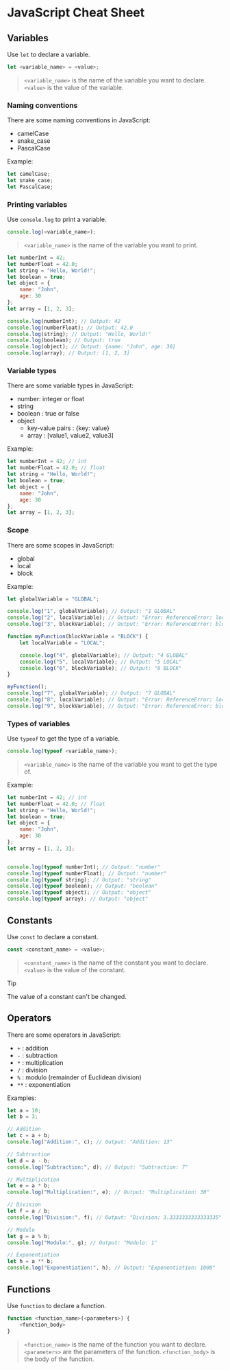 # JavaScript Cheat Sheet

## Variables

Use `let` to declare a variable.

```js
let <variable_name> = <value>;
```

> `<variable_name>` is the name of the variable you want to declare.
> `<value>` is the value of the variable.

### Naming conventions

There are some naming conventions in JavaScript:

- camelCase
- snake_case
- PascalCase

Example:

```js
let camelCase;
let snake_case;
let PascalCase;
```

### Printing variables

Use `console.log` to print a variable.

```js
console.log(<variable_name>);
```

> `<variable_name>` is the name of the variable you want to print.

```js
let numberInt = 42;
let numberFloat = 42.0;
let string = "Hello, World!";
let boolean = true;
let object = {
    name: "John",
    age: 30
};
let array = [1, 2, 3];

console.log(numberInt); // Output: 42
console.log(numberFloat); // Output: 42.0
console.log(string); // Output: "Hello, World!"
console.log(boolean); // Output: true
console.log(object); // Output: {name: "John", age: 30}
console.log(array); // Output: [1, 2, 3]
```

### Variable types

There are some variable types in JavaScript:

- number: integer or float
- string
- boolean : true or false
- object
  - key-value pairs : {key: value}
  - array : [value1, value2, value3]

Example:

```js
let numberInt = 42; // int
let numberFloat = 42.0; // float
let string = "Hello, World!";
let boolean = true;
let object = {
    name: "John",
    age: 30
};
let array = [1, 2, 3];
```

### Scope

There are some scopes in JavaScript:

- global
- local
- block

Example:

```js
let globalVariable = "GLOBAL";

console.log("1", globalVariable); // Output: "1 GLOBAL"
console.log("2", localVariable); // Output: "Error: ReferenceError: localVariable is not defined"
console.log("3", blockVariable); // Output: "Error: ReferenceError: blockVariable is not defined"

function myFunction(blockVariable = "BLOCK") {
    let localVariable = "LOCAL";

    console.log("4", globalVariable); // Output: "4 GLOBAL"
    console.log("5", localVariable); // Output: "5 LOCAL"
    console.log("6", blockVariable); // Output: "6 BLOCK"
}

myFunction();
console.log("7", globalVariable); // Output: "7 GLOBAL"
console.log("8", localVariable); // Output: "Error: ReferenceError: localVariable is not defined"
console.log("9", blockVariable); // Output: "Error: ReferenceError: blockVariable is not defined"
```

### Types of variables

Use `typeof` to get the type of a variable.

```js
console.log(typeof <variable_name>);
```

> `<variable_name>` is the name of the variable you want to get the type of.

Example:

```js
let numberInt = 42; // int
let numberFloat = 42.0; // float
let string = "Hello, World!";
let boolean = true;
let object = {
    name: "John",
    age: 30
};
let array = [1, 2, 3];


console.log(typeof numberInt); // Output: "number"
console.log(typeof numberFloat); // Output: "number"
console.log(typeof string); // Output: "string"
console.log(typeof boolean); // Output: "boolean"
console.log(typeof object); // Output: "object" 
console.log(typeof array); // Output: "object"
```

## Constants

Use `const` to declare a constant.

```js
const <constant_name> = <value>;
```

> `<constant_name>` is the name of the constant you want to declare.
> `<value>` is the value of the constant.

> [!tip]
> The value of a constant can't be changed.

## Operators

There are some operators in JavaScript:

- `+` : addition
- `-` : subtraction
- `*` : multiplication
- `/` : division
- `%` : modulo (remainder of Euclidean division)
- `**` : exponentiation

Examples:

```js
let a = 10;
let b = 3;

// Addition
let c = a + b;
console.log("Addition:", c); // Output: "Addition: 13"

// Subtraction
let d = a - b;
console.log("Subtraction:", d); // Output: "Subtraction: 7"

// Multiplication
let e = a * b;
console.log("Multiplication:", e); // Output: "Multiplication: 30"

// Division
let f = a / b;
console.log("Division:", f); // Output: "Division: 3.3333333333333335"

// Modulo
let g = a % b;
console.log("Modulo:", g); // Output: "Modulo: 1"

// Exponentiation
let h = a ** b;
console.log("Exponentiation:", h); // Output: "Exponentiation: 1000"
```

## Functions

Use `function` to declare a function.

```js
function <function_name>(<parameters>) {
    <function_body>
}
```

> `<function_name>` is the name of the function you want to declare.
> `<parameters>` are the parameters of the function.
> `<function_body>` is the body of the function.
